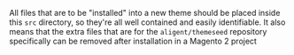 All files that are to be "installed" into a new theme should be placed inside this `src` directory, so they're all well contained and
easily identifiable. It also means that the extra files that are for the `aligent/themeseed` repository specifically can be removed
after installation in a Magento 2 project